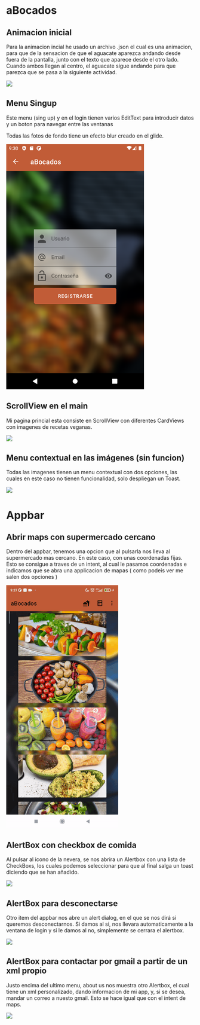 # aBocados

## Animacion inicial

Para la animacion incial he usado un archivo .json el cual es una animacion, para que de la sensacion de que el aguacate aparezca andando desde fuera de la pantalla, junto con el texto que aparece desde el otro lado. Cuando ambos llegan al centro, el aguacate sigue andando para que parezca que se pasa a la siguiente actividad.

 ![](/img/anim.gif)

## Menu Singup

 Este menu (sing up) y en el login tienen varios EditText para introducir datos y un boton para navegar entre las ventanas

 Todas las fotos de fondo tiene un efecto blur creado en el glide.


![](/img/fotologin.png)

## ScrollView en el main

Mi pagina princial esta consiste en ScrollView con diferentes CardViews con imagenes de recetas veganas.

![](/img/Scrollmain.gif)

## Menu contextual en las imágenes (sin funcion)

 Todas las imagenes tienen un menu contextual con dos opciones, las cuales en este caso no tienen funcionalidad, solo despliegan un Toast.

 ![](/img/menucontextual.gif)


# Appbar

## Abrir maps con supermercado cercano

Dentro del appbar, tenemos una opcion que al pulsarla nos lleva al supermercado mas cercano. En este caso, con unas coordenadas fijas. Esto se consigue a traves de un intent, al cual le pasamos coordenadas e indicamos que se abra una applicacion de mapas ( como podeis ver me salen dos opciones )

![](/img/abrirmaps.gif)

## AlertBox con checkbox de comida

Al pulsar al icono de la nevera, se nos abrira un Alertbox con una lista de CheckBoxs, los cuales podemos seleccionar para que al final salga un toast diciendo que se han añadido.


![](/img/checkbox.gif)


## AlertBox para desconectarse

Otro item del appbar nos abre un alert dialog, en el que se nos dirá si queremos desconectarnos. Si damos al si, nos llevara automaticamente a la ventana de login y si le damos al no, simplemente se cerrara el alertbox.

![](/img/desconectar.gif)

## AlertBox para contactar por gmail a partir de un xml propio

Justo encima del ultimo menu, about us nos muestra otro Alertbox, el cual tiene un xml personalizado, dando informacion de mi app, y, si se desea, mandar un correo a nuesto gmail.
Esto se hace igual que con el intent de maps.



![](/img/contactar.gif)













